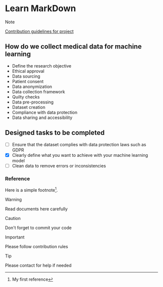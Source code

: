 # Learn MarkDown
>[!NOTE]
>[Contribution guidelines for project](docs/CONTRIBUTING.md)

## How do we collect medical data for machine learning
- Define the research objective
- Ethical approval
- Data sourcing
- Patient consent
- Data anonymization
- Data collection framework
- Quilty checks
- Data pre-processing
- Dataset creation
- Compliance with data protection
- Data sharing and accessibility

## Designed tasks to be completed
- [ ] Ensure that the dataset complies with data protection laws such as GDPR
- [x] Clearly define what you want to achieve with your machine learning model
- [ ] Clean data to remove errors or inconsistencies

### Reference
Here is a simple footnote[^1].

[^1]: My first reference

>[!Warning]
>Read documents here carefully

>[!CAUTION]
>Don't forget to commit your code

>[!IMPORTANT]
>Please follow contribution rules

>[!Tip]
>Please contact for help if needed
